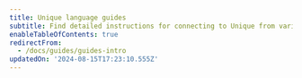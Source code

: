 ```yaml
---
title: Unique language guides
subtitle: Find detailed instructions for connecting to Unique from various languages
enableTableOfContents: true
redirectFrom:
  - /docs/guides/guides-intro
updatedOn: '2024-08-15T17:23:10.555Z'
---
```


<TechnologyNavigation open>

<a href="/docs/guides/elixir-ecto" title="Elixir" description="Connect from Elixir with Ecto to Unique" icon="elixir"></a>

<a href="/docs/guides/go" title="Go" description="Connect a Go application to Unique" icon="go"></a>

<a href="/docs/guides/java" title="Java" description="Connect a Java application to Unique" icon="java"></a>

<a href="/docs/guides/javascript" title="JavaScript" description="Connect a JavaScript application to Unique" icon="javascript"></a>

<a href="/docs/guides/python" title="Python" description="Connect a Python application to Unique" icon="python"></a>

<a href="/docs/guides/rust" title="Rust" description="Connect a Rust application to Unique" icon="rust"></a>

</TechnologyNavigation>
